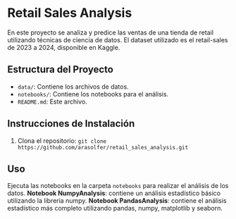 # Retail Sales Analysis

En este proyecto se analiza y predice las ventas de una tienda de retail utilizando técnicas de ciencia de datos.
El dataset utilizado es el retail-sales de 2023 a 2024, disponible en Kaggle. 

## Estructura del Proyecto

- `data/`: Contiene los archivos de datos.
- `notebooks/`: Contiene los notebooks para el análisis.
- `README.md`: Este archivo.

## Instrucciones de Instalación

1. Clona el repositorio: `git clone https://github.com/arasolfer/retail_sales_analysis.git`

## Uso

Ejecuta las notebooks en la carpeta `notebooks` para realizar el análisis de los datos.
**Notebook NumpyAnalysis**: contiene un análisis estadístico básico utilizando la libreria numpy.
**Notebook PandasAnalysis**: contiene el análisis estadístico más completo utilizando pandas, numpy, matplotlib y seaborn.
